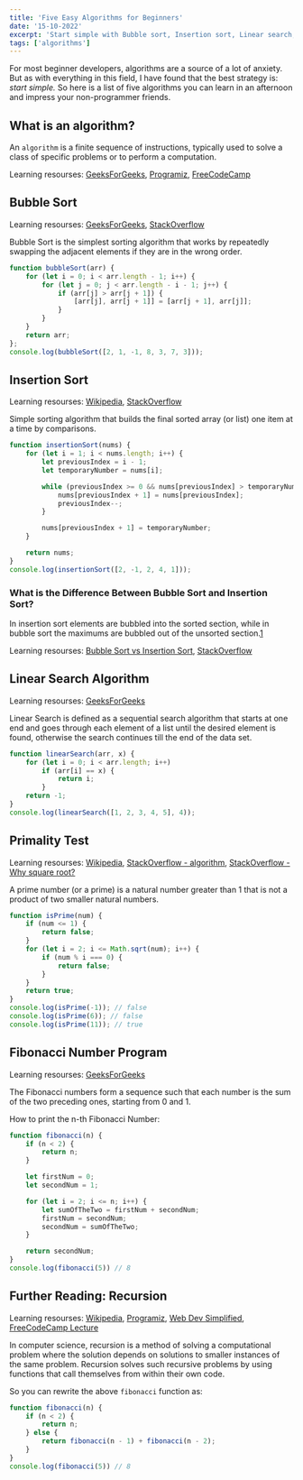 ```yaml
---
title: 'Five Easy Algorithms for Beginners'
date: '15-10-2022'
excerpt: 'Start simple with Bubble sort, Insertion sort, Linear search, Primality Test and Fibonacci numbers'
tags: ['algorithms']
---
```


For most beginner developers, algorithms are a source of a lot of anxiety. But as with everything in this field, I have found that the best strategy is: *start simple.* So here is a list of five algorithms you can learn in an afternoon and impress your non-programmer friends.

## What is an algorithm?

An `algorithm` is a finite sequence of instructions, typically used to solve a class of specific problems or to perform a computation.

Learning resourses: [GeeksForGeeks](https://www.geeksforgeeks.org/fundamentals-of-algorithms/), [Programiz](https://www.programiz.com/dsa), [FreeCodeCamp](https://www.freecodecamp.org/learn/javascript-algorithms-and-data-structures/#basic-javascript)

## Bubble Sort

Learning resourses: [GeeksForGeeks](https://www.geeksforgeeks.org/bubble-sort/), [StackOverflow](https://stackoverflow.com/questions/37817334/javascript-bubble-sort)

Bubble Sort is the simplest sorting algorithm that works by repeatedly swapping the adjacent elements if they are in the wrong order.

```js
function bubbleSort(arr) {
    for (let i = 0; i < arr.length - 1; i++) {
        for (let j = 0; j < arr.length - i - 1; j++) {
            if (arr[j] > arr[j + 1]) {
                [arr[j], arr[j + 1]] = [arr[j + 1], arr[j]];
            }
        }
    }
    return arr;
};
console.log(bubbleSort([2, 1, -1, 8, 3, 7, 3]));
```

## Insertion Sort

Learning resourses: [Wikipedia](https://en.wikipedia.org/wiki/Insertion_sort), [StackOverflow](https://stackoverflow.com/questions/33530928/insertion-sort-algorithm-on-javascript)

Simple sorting algorithm that builds the final sorted array (or list) one item at a time by comparisons.

```js
function insertionSort(nums) {
    for (let i = 1; i < nums.length; i++) {
        let previousIndex = i - 1;
        let temporaryNumber = nums[i];

        while (previousIndex >= 0 && nums[previousIndex] > temporaryNumber) {
            nums[previousIndex + 1] = nums[previousIndex];
            previousIndex--;
        }

        nums[previousIndex + 1] = temporaryNumber;
    }

    return nums;
}
console.log(insertionSort([2, -1, 2, 4, 1]));
```

### What is the Difference Between Bubble Sort and Insertion Sort?

In insertion sort elements are bubbled into the sorted section, while in bubble sort the maximums are bubbled out of the unsorted section.[1](https://stackoverflow.com/questions/17270628/insertion-sort-vs-bubble-sort-algorithms)

Learning resourses: [Bubble Sort vs Insertion Sort](https://realtoughcandy.com/bubble-sort-vs-insertion-sort-whats-the-difference/), [StackOverflow](https://stackoverflow.com/questions/17270628/insertion-sort-vs-bubble-sort-algorithms)

## Linear Search Algorithm

Learning resourses: [GeeksForGeeks](https://www.geeksforgeeks.org/linear-search/)

Linear Search is defined as a sequential search algorithm that starts at one end and goes through each element of a list until the desired element is found, otherwise the search continues till the end of the data set.

```js
function linearSearch(arr, x) {
    for (let i = 0; i < arr.length; i++)
        if (arr[i] == x) {
            return i;
        }
    return -1;
}
console.log(linearSearch([1, 2, 3, 4, 5], 4));
```

## Primality Test

Learning resourses: [Wikipedia](https://en.wikipedia.org/wiki/Primality_test),  [StackOverflow - algorithm](https://stackoverflow.com/questions/40200089/check-number-prime-in-javascript), [StackOverflow - Why square root?](https://stackoverflow.com/questions/5811151/why-do-we-check-up-to-the-square-root-of-a-number-to-determine-if-the-number-is)

A prime number (or a prime) is a natural number greater than 1 that is not a product of two smaller natural numbers.

```js
function isPrime(num) {
    if (num <= 1) {
        return false;
    }
    for (let i = 2; i <= Math.sqrt(num); i++) {
        if (num % i === 0) {
            return false;
        }
    }
    return true;
}
console.log(isPrime(-1)); // false
console.log(isPrime(6)); // false
console.log(isPrime(11)); // true
```

## Fibonacci Number Program

Learning resourses: [GeeksForGeeks](https://www.geeksforgeeks.org/program-for-nth-fibonacci-number/)

The Fibonacci numbers form a sequence such that each number is the sum of the two preceding ones, starting from 0 and 1.

How to print the n-th Fibonacci Number:

```js
function fibonacci(n) {
    if (n < 2) {
        return n;
    }

    let firstNum = 0;
    let secondNum = 1;

    for (let i = 2; i <= n; i++) {
        let sumOfTheTwo = firstNum + secondNum;
        firstNum = secondNum;
        secondNum = sumOfTheTwo;
    }

    return secondNum;
}
console.log(fibonacci(5)) // 8
```

## Further Reading: Recursion

Learning resourses: [Wikipedia](https://en.wikipedia.org/wiki/Recursion_(computer_science)), [Programiz](https://www.programiz.com/javascript/recursion), [Web Dev Simplified](https://www.youtube.com/watch?v=6oDQaB2one8&t=30s&ab_channel=WebDevSimplified),  [FreeCodeCamp Lecture](https://www.youtube.com/watch?v=IJDJ0kBx2LM&ab_channel=freeCodeCamp.org)

In computer science, recursion is a method of solving a computational problem where the solution depends on solutions to smaller instances of the same problem. Recursion solves such recursive problems by using functions that call themselves from within their own code.

So you can rewrite the above `fibonacci` function as:

```js
function fibonacci(n) {
    if (n < 2) {
        return n;
    } else {
        return fibonacci(n - 1) + fibonacci(n - 2);
    }
}
console.log(fibonacci(5)) // 8
```
